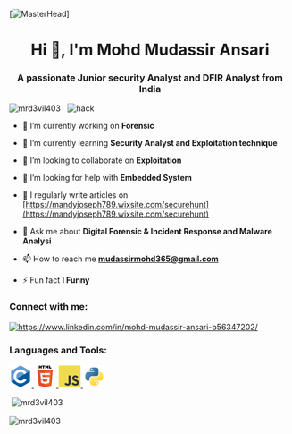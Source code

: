 [![MasterHead](https://giffiles.alphacoders.com/174/1744.gif)]
<h1 align="center">Hi 👋, I'm Mohd Mudassir Ansari</h1>
<h3 align="center">A passionate Junior security Analyst and DFIR Analyst from India</h3>
<img align="right" alt="hack" width="400" src="https://giffiles.alphacoders.com/119/119822.gif">

<p align="left"> <img src="https://komarev.com/ghpvc/?username=mrd3vil403&label=Profile%20views&color=0e75b6&style=flat" alt="mrd3vil403" /> </p>

- 🔭 I’m currently working on **Forensic**

- 🌱 I’m currently learning **Security Analyst and Exploitation technique**

- 👯 I’m looking to collaborate on **Exploitation**

- 🤝 I’m looking for help with **Embedded System**

- 📝 I regularly write articles on [https://mandyjoseph789.wixsite.com/securehunt](https://mandyjoseph789.wixsite.com/securehunt)

- 💬 Ask me about **Digital Forensic & Incident Response and Malware Analysi**

- 📫 How to reach me **mudassirmohd365@gmail.com**

- ⚡ Fun fact **I Funny**

<h3 align="left">Connect with me:</h3>
<p align="left">
<a href="https://linkedin.com/in/https://www.linkedin.com/in/mohd-mudassir-ansari-b56347202/" target="blank"><img align="center" src="https://raw.githubusercontent.com/rahuldkjain/github-profile-readme-generator/master/src/images/icons/Social/linked-in-alt.svg" alt="https://www.linkedin.com/in/mohd-mudassir-ansari-b56347202/" height="30" width="40" /></a>
</p>

<h3 align="left">Languages and Tools:</h3>
<p align="left"> <a href="https://www.cprogramming.com/" target="_blank" rel="noreferrer"> <img src="https://raw.githubusercontent.com/devicons/devicon/master/icons/c/c-original.svg" alt="c" width="40" height="40"/> </a> <a href="https://www.w3.org/html/" target="_blank" rel="noreferrer"> <img src="https://raw.githubusercontent.com/devicons/devicon/master/icons/html5/html5-original-wordmark.svg" alt="html5" width="40" height="40"/> </a> <a href="https://developer.mozilla.org/en-US/docs/Web/JavaScript" target="_blank" rel="noreferrer"> <img src="https://raw.githubusercontent.com/devicons/devicon/master/icons/javascript/javascript-original.svg" alt="javascript" width="40" height="40"/> </a> <a href="https://www.python.org" target="_blank" rel="noreferrer"> <img src="https://raw.githubusercontent.com/devicons/devicon/master/icons/python/python-original.svg" alt="python" width="40" height="40"/> </a> </p>

<p>&nbsp;<img align="center" src="https://github-readme-stats.vercel.app/api?username=mrd3vil403&show_icons=true&locale=en" alt="mrd3vil403" /></p>

<p><img align="center" src="https://github-readme-streak-stats.herokuapp.com/?user=mrd3vil403&" alt="mrd3vil403" /></p>
